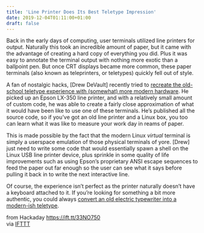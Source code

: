 ```yaml
---
title: 'Line Printer Does Its Best Teletype Impression'
date: 2019-12-04T01:11:00+01:00
draft: false
---
```


Back in the early days of computing, user terminals utilized line printers for output. Naturally this took an incredible amount of paper, but it came with the advantage of creating a hard copy of everything you did. Plus it was easy to annotate the terminal output with nothing more exotic than a ballpoint pen. But once CRT displays became more common, these paper terminals (also known as teleprinters, or teletypes) quickly fell out of style.

A fan of nostalgic hacks, \[Drew DeVault\] recently tried to [recreate the old-school teletype experience with (somewhat) more modern hardware](https://drewdevault.com/2019/10/30/Line-printer-shell-hack.html). He picked up an Epson LX-350 line printer, and with a relatively small amount of custom code, he was able to create a fairly close approximation of what it would have been like to use one of these terminals. He’s published all the source code, so if you’ve got an old line printer and a Linux box, you too can learn what it was like to measure your work day in reams of paper.

This is made possible by the fact that the modern Linux _virtual_ terminal is simply a userspace emulation of those physical terminals of yore. \[Drew\] just need to write some code that would essentially spawn a shell on the Linux USB line printer device, plus sprinkle in some quality of life improvements such as using Epson’s proprietary ANSI escape sequences to feed the paper out far enough so the user can see what it says before pulling it back in to write the next interactive line.

Of course, the experience isn’t perfect as the printer naturally doesn’t have a keyboard attached to it. If you’re looking for something a bit more authentic, you could always [convert an old electric typewriter into a modern-ish teletype](https://hackaday.com/2019/11/14/upgrade-board-turns-typewriter-into-a-teletype/).

  
  
from Hackaday https://ift.tt/33NO750  
via [IFTTT](https://ifttt.com/?ref=da&site=blogger)